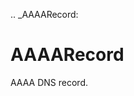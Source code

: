 [//]: # (THE CONTENT BELOW IS GENERATED. DO NOT EDIT.)
.. _AAAARecord:

# AAAARecord
[//]: # (ADD YOUR NOTES BELOW. THESE WILL BE PICKED EVERY TIME THE DOCS ARE REGENERATED. //end)
AAAA DNS record.